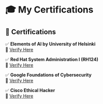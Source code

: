 # 🎓 My Certifications

## 📜 Certifications

✅ **Elements of AI by University of Helsinki**  
🔗 [Verify Here](https://certificates.mooc.fi/validate/j0yikhpk8m)  

✅ **Red Hat System Administration I (RH124)**  
🔗 [Verify Here](https://rha.ole.redhat.com/rha/api/certificates/attendance/uuid/35bb2a83-ef0f-44eb-910d-e8474503cf62)  

✅ **Google Foundations of Cybersecurity**  
🔗 [Verify Here](https://coursera.org/verify/VAWPCYP3SJWD)  

✅ **Cisco Ethical Hacker**  
🔗 [Verify Here](https://www.credly.com/badges/f3bcc116-5f82-4c9e-8770-179a6b83e7b0)
